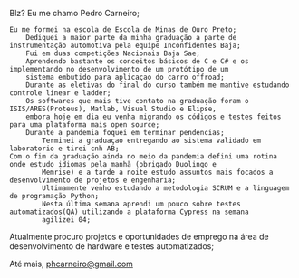 Blz? Eu me chamo Pedro Carneiro;

    Eu me formei na escola de Escola de Minas de Ouro Preto;
        Dediquei a maior parte da minha graduação a parte de instrumentação automotiva pela equipe Inconfidentes Baja;
        Fui em duas competições Nacionais Baja Sae;
        Aprendendo bastante os conceitos básicos de C e C# e os implementando no desenvolvimento de um protótipo de um 
        sistema embutido para aplicaçao do carro offroad; 
        Durante as eletivas do final do curso também me mantive estudando controle linear e ladder;
        Os softwares que mais tive contato na graduação foram o ISIS/ARES(Proteus), Matlab, Visual Studio e Elipse,
        embora hoje em dia eu venha migrando os códigos e testes feitos para uma plataforma mais open source;
        Durante a pandemia foquei em terminar pendencias;     
            Terminei a graduaçao entregando ao sistema validado em laboratorio e tirei cnh AB;
    Com o fim da graduação ainda no meio da pandemia defini uma rotina onde estudo idiomas pela manhã (obrigado Duolingo e 
            Memrise) e a tarde a noite estudo assuntos mais focados a desenvolvimento de projetos e engenharia;
            Ultimamente venho estudando a metodologia SCRUM e a linguagem de programação Python;
            Nesta última semana aprendi um pouco sobre testes automatizados(QA) utilizando a plataforma Cypress na semana      
            agilizei 04;
            
   Atualmente procuro projetos e oportunidades de emprego na área de desenvolvimento de hardware e testes automatizados;

Até mais, phcarneiro@gmail.com        



